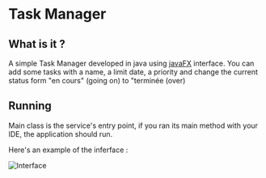 # Task Manager

## What is it ?
A simple Task Manager developed in java using [javaFX](https://openjfx.io/) interface. You can add some tasks with a name,
a limit date, a priority and change the current status form "en cours" (going on) to "terminée (over)

## Running
Main class is the service's entry point, if you ran its main method with your IDE, the application should run.

Here's an example of the inferface :

![Interface](https://image.noelshack.com/fichiers/2023/24/2/1686657690-screenshot-from-2023-06-13-13-57-02.png)